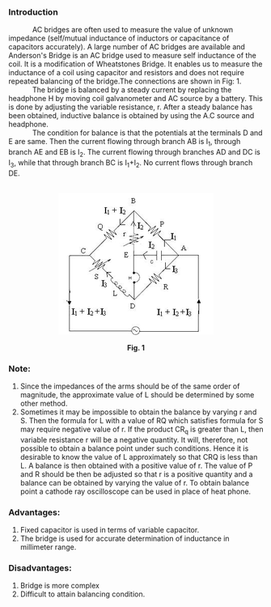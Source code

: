 ### Introduction
&nbsp;&nbsp;&nbsp;&nbsp;&nbsp;&nbsp;&nbsp;&nbsp;&nbsp;&nbsp;&nbsp;&nbsp;AC bridges are often used to measure the value of unknown impedance (self/mutual inductance of inductors or capacitance of capacitors accurately). A large number of AC bridges are available and Anderson's Bridge is an AC bridge used to measure self inductance of the coil. It is a modification of Wheatstones Bridge. It enables us to measure the inductance of a coil using capacitor and resistors and does not require repeated balancing of the bridge.The connections are shown in Fig: 1.  
&nbsp;&nbsp;&nbsp;&nbsp;&nbsp;&nbsp;&nbsp;&nbsp;&nbsp;&nbsp;&nbsp;&nbsp;The bridge is balanced by a steady current by replacing the headphone H by moving coil galvanometer and AC source by a battery. This is done by adjusting the variable resistance, r. After a steady balance has been obtained, inductive balance is obtained by using the A.C source and headphone.  
&nbsp;&nbsp;&nbsp;&nbsp;&nbsp;&nbsp;&nbsp;&nbsp;&nbsp;&nbsp;&nbsp;&nbsp;The condition for balance is that the potentials at the terminals D and E are same. Then the current flowing through branch AB is I<sub>1</sub>, through branch AE and EB is I<sub>2</sub>. The current flowing through branches AD and DC is I<sub>3</sub>, while that through branch BC is I<sub>1</sub>+I<sub>2</sub>. No current flows through branch DE.<br>
<br><center>

![circuit](images/circuit.png)</p>

**Fig. 1**
</center>

### Note:
1.  Since the impedances of the arms should be of the same order of magnitude, the approximate value of L should be determined by some other method.
2.  Sometimes it may be impossible to obtain the balance by varying r and S. Then the formula for L with a value of RQ which satisfies formula for S may require negative value of r. If the product  CR<sub>q</sub> is greater than L, then variable resistance r will be a negative quantity. It will, therefore, not possible to obtain a balance point under such conditions. Hence it is desirable to know the value of L approximately so that CRQ is less than L. A balance is then obtained with a positive value of r.  The value of P and R should be then be adjusted  so that r is a positive quantity and a balance can be obtained by varying the value of r. To obtain balance point a cathode ray oscilloscope can be used in place of heat phone.

### Advantages:
1.  Fixed capacitor is used in terms of variable capacitor.
2.  The bridge is used for accurate determination of inductance in millimeter range.

### Disadvantages:
1.  Bridge is more complex
2.  Difficult to attain balancing condition.
